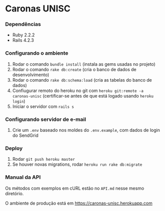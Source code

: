 # Caronas UNISC

### Dependências
- Ruby 2.2.2
- Rails 4.2.3

### Configurando o ambiente
1. Rodar o comando `bundle install` (instala as gems usadas no projeto)
2. Rodar o comando `rake db:create` (cria o banco de dados de desenvolvimento)
3. Rodar o comando `rake db:schema:load` (cria as tabelas do banco de dados)
4. Confiugurar remoto do heroku no git com `heroku git:remote -a caronas-unisc` (certificar-se antes de que está logado usando `heroku login`)
5. Iniciar o servidor com `rails s`

### Configurando servidor de e-mail
1. Crie um `.env` baseado nos moldes do `.env.example`, com dados de login do SendGrid

### Deploy
1. Rodar `git push heroku master`
2. Se houver novas migrations, rodar `heroku run rake db:migrate`

### Manual da API
Os métodos com exemplos em cURL estão no `API.md` nesse mesmo diretório.

O ambiente de produção está em https://caronas-unisc.herokuapp.com
